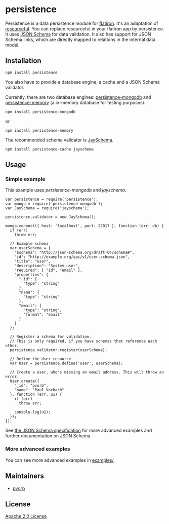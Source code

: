 persistence
===========

Persistence is a data persistence module for [flatiron](http://flatironjs.org/).
It's an adaptation of [resourceful](https://github.com/flatiron/resourceful).
You can replace resourceful in your flatiron app by persistence. It uses [JSON
Schema](http://json-schema.org/) for data validation. It also has support for
JSON Schema links, which are directly mapped to relations in the internal data
model.


Installation
------------

    npm install persistence

You also have to provide a database engine, a cache and a JSON Schema validator.

Currently, there are two database engines:
[persistence-mongodb](https://github.com/n-fuse/persistence-mongodb) and
[persistence-memory](https://github.com/n-fuse/persistence-memory) (a in-memory
database for testing purposes).

    npm install persistence-mongodb

or

    npm install persistence-memory

The recommended schema validator is
[JaySchema](https://github.com/natesilva/jayschema).

    npm install persistence-cache jayschema


Usage
-----

### Simple example

This example uses _persistence-mongodb_ and _jayschema_.

    var persistence = require('persistence');
    var mongo = require('persistence-mongodb');
    var JaySchema = require('jayschema');
    
    persistence.validator = new JaySchema();
    
    mongo.connect({ host: 'localhost', port: 27017 }, function (err, db) {
      if (err)
        throw err;
    
      // Example schema
      var userSchema = {
        "$schema": "http://json-schema.org/draft-04/schema#",
        "id": "http://example.org/api/v1/user.schema.json",
        "title": "user",
        "description": "System user",
        "required": [ "id", "email" ],
        "properties": {
          "_id": {
            "type": "string"
          },
          "name": {
            "type": "string"
          },
          "email": {
            "type": "string",
            "format": "email"
          }
        }
      };
    
      // Register a schema for validation.
      // This is only required, if you have schemas that reference each other.
      persistence.validator.register(userSchema);
    
      // Define the User resource.
      var User = persistence.define('user', userSchema);
    
      // Create a user, who's missing an email address. This will throw an error.
      User.create({
        "_id": "pvorb",
        "name": "Paul Vorbach"
      }, function (err, u1) {
        if (err)
          throw err;
    
        console.log(u1);
      });
    });

See [the JSON Schema specification](http://json-schema.org) for more advanced
examples and further documentation on JSON Schema.


### More advanced examples

You can see more advanced examples in [examples/](https://github.com/n-fuse/persistence/tree/master/examples/).


Maintainers
-----------

  * [pvorb](https://github.com/pvorb)


License
-------

[Apache 2.0 License](https://github.com/n-fuse/persistence/tree/master/LICENSE.txt)
